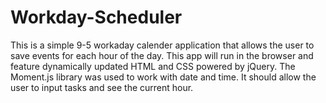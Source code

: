 # Workday-Scheduler

This is a simple 9-5 workaday calender application that allows the user to save events for each hour of the day. This app will run in the browser and feature dynamically updated HTML and CSS powered by jQuery. The Moment.js library was used to work with date and time. It should allow the user to input tasks and see the current hour.

